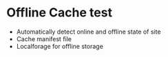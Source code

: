 Offline Cache test
====================

- Automatically detect online and offline state of site
- Cache manifest file
- Localforage for offline storage
